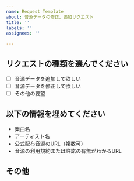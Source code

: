 ```yaml
---
name: Request Template
about: 音源データの修正、追加リクエスト
title: ''
labels: ''
assignees: ''

---
```


## リクエストの種類を選んでください
- [ ] 音源データを追加して欲しい
- [ ] 音源データを修正して欲しい
- [ ] その他の要望

## 以下の情報を埋めてください
- 楽曲名
- アーティスト名
- 公式配布音源のURL（複数可）
- 音源の利用規約または許諾の有無がわかるURL

## その他
